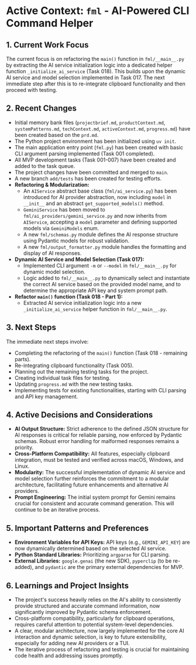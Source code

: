 # Active Context: `fml` - AI-Powered CLI Command Helper

## 1. Current Work Focus

The current focus is on refactoring the `main()` function in `fml/__main__.py` by extracting the AI service initialization logic into a dedicated helper function `_initialize_ai_service` (Task 018). This builds upon the dynamic AI service and model selection implemented in Task 017. The next immediate step after this is to re-integrate clipboard functionality and then proceed with testing.

## 2. Recent Changes

- Initial memory bank files (`projectbrief.md`, `productContext.md`, `systemPatterns.md`, `techContext.md`, `activeContext.md`, `progress.md`) have been created based on the `prd.md`.
- The Python project environment has been initialized using `uv init`.
- The main application entry point (`fml.py`) has been created with basic CLI argument parsing implemented (Task 001 completed).
- All MVP development tasks (Task 001-007) have been created and added to the task queue.
- The project changes have been committed and merged to `main`.
- A new branch `add/tests` has been created for testing efforts.
- **Refactoring & Modularization:**
  - An `AIService` abstract base class (`fml/ai_service.py`) has been introduced for AI provider abstraction, now including `model` in `__init__` and an abstract `get_supported_models()` method.
  - `GeminiService` has been moved to `fml/ai_providers/gemini_service.py` and now inherits from `AIService`, accepting a `model` parameter and defining supported models via `GeminiModels` enum.
  - A new `fml/schemas.py` module defines the AI response structure using Pydantic models for robust validation.
  - A new `fml/output_formatter.py` module handles the formatting and display of AI responses.
- **Dynamic AI Service and Model Selection (Task 017):**
  - Implemented CLI argument `-m` or `--model` in `fml/__main__.py` for dynamic model selection.
  - Logic added to `fml/__main__.py` to dynamically select and instantiate the correct AI service based on the provided model name, and to determine the appropriate API key and system prompt path.
- **Refactor `main()` function (Task 018 - Part 1):**
  - Extracted AI service initialization logic into a new `_initialize_ai_service` helper function in `fml/__main__.py`.

## 3. Next Steps

The immediate next steps involve:

- Completing the refactoring of the `main()` function (Task 018 - remaining parts).
- Re-integrating clipboard functionality (Task 005).
- Planning out the remaining testing tasks for the project.
- Creating individual task files for testing.
- Updating `progress.md` with the new testing tasks.
- Implementing tests for existing functionalities, starting with CLI parsing and API key management.

## 4. Active Decisions and Considerations

- **AI Output Structure:** Strict adherence to the defined JSON structure for AI responses is critical for reliable parsing, now enforced by Pydantic schemas. Robust error handling for malformed responses remains a priority.
- **Cross-Platform Compatibility:** All features, especially clipboard integration, must be tested and verified across macOS, Windows, and Linux.
- **Modularity:** The successful implementation of dynamic AI service and model selection further reinforces the commitment to a modular architecture, facilitating future enhancements and alternative AI providers.
- **Prompt Engineering:** The initial system prompt for Gemini remains crucial for consistent and accurate command generation. This will continue to be an iterative process.

## 5. Important Patterns and Preferences

- **Environment Variables for API Keys:** API keys (e.g., `GEMINI_API_KEY`) are now dynamically determined based on the selected AI service.
- **Python Standard Libraries:** Prioritizing `argparse` for CLI parsing.
- **External Libraries:** `google.genai` (the new SDK), `pyperclip` (to be re-added), and `pydantic` are the primary external dependencies for MVP.

## 6. Learnings and Project Insights

- The project's success heavily relies on the AI's ability to consistently provide structured and accurate command information, now significantly improved by Pydantic schema enforcement.
- Cross-platform compatibility, particularly for clipboard operations, requires careful attention to potential system-level dependencies.
- A clear, modular architecture, now largely implemented for the core AI interaction and dynamic selection, is key to future extensibility, especially for adding new AI providers or a TUI.
- The iterative process of refactoring and testing is crucial for maintaining code health and addressing issues promptly.
